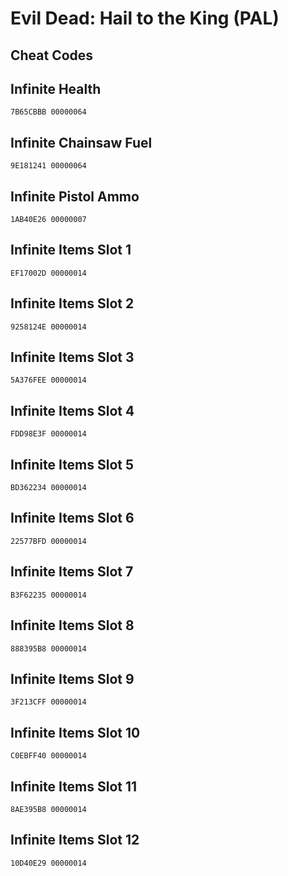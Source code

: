 # Evil Dead: Hail to the King (PAL)

## Cheat Codes

## Infinite Health

```
7B65CBBB 00000064

```

## Infinite Chainsaw Fuel

```
9E181241 00000064

```

## Infinite Pistol Ammo

```
1AB40E26 00000007

```

## Infinite Items Slot 1

```
EF17002D 00000014

```

## Infinite Items Slot 2

```
9258124E 00000014

```

## Infinite Items Slot 3

```
5A376FEE 00000014

```

## Infinite Items Slot 4

```
FDD98E3F 00000014

```

## Infinite Items Slot 5

```
BD362234 00000014

```

## Infinite Items Slot 6

```
22577BFD 00000014

```

## Infinite Items Slot 7

```
B3F62235 00000014

```

## Infinite Items Slot 8

```
888395B8 00000014

```

## Infinite Items Slot 9

```
3F213CFF 00000014

```

## Infinite Items Slot 10

```
C0EBFF40 00000014

```

## Infinite Items Slot 11

```
8AE395B8 00000014

```

## Infinite Items Slot 12

```
10D40E29 00000014

```


